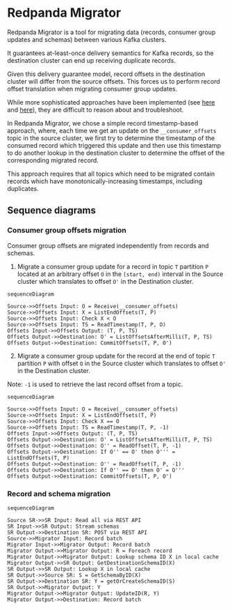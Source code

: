 # Redpanda Migrator

Redpanda Migrator is a tool for migrating data (records, consumer group updates and schemas) between various Kafka clusters.

It guarantees at-least-once delivery semantics for Kafka records, so the destination cluster can end up receiving duplicate records.

Given this delivery guarantee model, record offsets in the destination cluster will differ from the source offsets. This forces us to perform record offset translation when migrating consumer group updates.

While more sophisticated approaches have been implemented (see [here](https://web.archive.org/web/20250112205959/https://blog.cloudera.com/a-look-inside-kafka-mirrormaker-2/) and [here](https://current.confluent.io/2024-sessions/mirrormaker-2s-offset-translation-isnt-exactly-once-and-thats-okay)), they are difficult to reason about and troubleshoot.

In Redpanda Migrator, we chose a simple record timestamp-based approach, where, each time we get an update on the `__consumer_offsets` topic in the source cluster, we first try to determine the timestamp of the consumed record which triggered this update and then use this timestamp to do another lookup in the destination cluster to determine the offset of the corresponding migrated record.

This approach requires that all topics which need to be migrated contain records which have monotonically-increasing timestamps, including duplicates.

## Sequence diagrams

### Consumer group offsets migration

Consumer group offsets are migrated independently from records and schemas.

1. Migrate a consumer group update for a record in topic `T` partition `P` located at an arbitrary offset `O` in the `[start, end)` interval in the Source cluster which translates to offset `O'` in the Destination cluster.

```mermaid
sequenceDiagram

Source->>Offsets Input: O = Receive(__consumer_offsets)
Source->>Offsets Input: X = ListEndOffsets(T, P)
Source->>Offsets Input: Check X < O
Source->>Offsets Input: TS = ReadTimestamp(T, P, O)
Offsets Input->>Offsets Output: (T, P, TS)
Offsets Output->>Destination: O' = ListOffsetsAfterMilli(T, P, TS)
Offsets Output->>Destination: CommitOffsets(T, P, O')
```

2. Migrate a consumer group update for the record at the end of topic `T` partition `P` with offset `O` in the Source cluster which translates to offset `O'` in the Destination cluster.

Note: `-1` is used to retrieve the last record offset from a topic.

```mermaid
sequenceDiagram

Source->>Offsets Input: O = Receive(__consumer_offsets)
Source->>Offsets Input: X = ListEndOffsets(T, P)
Source->>Offsets Input: Check X == O
Source->>Offsets Input: TS = ReadTimestamp(T, P, -1)
Offsets Input->>Offsets Output: (T, P, TS)
Offsets Output->>Destination: O' = ListOffsetsAfterMilli(T, P, TS)
Offsets Output->>Destination: O'' = ReadOffset(T, P, -1)
Offsets Output->>Destination: If O'' == O' then O''' = ListEndOffsets(T, P)
Offsets Output->>Destination: O'' = ReadOffset(T, P, -1)
Offsets Output->>Destination: If O'' == O' then O' = O'''
Offsets Output->>Destination: CommitOffsets(T, P, O')
```

### Record and schema migration

```mermaid
sequenceDiagram

Source SR->>SR Input: Read all via REST API
SR Input->>SR Output: Stream schemas
SR Output->>Destination SR: POST via REST API
Source->>Migrator Input: Record batch
Migrator Input->>Migrator Output: Record batch
Migrator Output->>Migrator Output: R = Foreach record
Migrator Output->>Migrator Output: Lookup schema ID X in local cache
Migrator Output->>SR Output: GetDestinationSchemaID(X)
SR Output->>SR Output: Lookup X in local cache
SR Output->>Source SR: S = GetSchemaByID(X)
SR Output->>Destination SR: Y = getOrCreateSchemaID(S)
SR Output->>Migrator Output: Y
Migrator Output->>Migrator Output: UpdateID(R, Y)
Migrator Output->>Destination: Record batch
```
